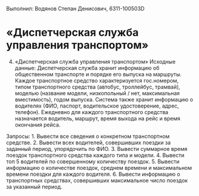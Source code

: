 Выполнил: Водянов Степан Денисович, 6311-100503D

# «Диспетчерская служба управления транспортом»

4. «Диспетчерская служба управления транспортом»
  Исходные данные:
    Диспетчерская служба хранит информацию об общественном транспорте и
    порядке его выпуска на маршруты. Каждое транспортное средство характеризуется
    гос.номером, типом транспортного средства (автобус, троллейбус, трамвай),
    моделью (название модели, низкопольный / нет, максимальная вместимость),
    годом выпуска. Система также хранит информацию о водителях (ФИО, паспорт,
    водительское удостоверение, адрес, телефон). Ежедневно для каждого
    транспортного средства назначается водитель, маршрут, время выхода на рейс и
    время окончания рейса.
 
 Запросы:
    1. Вывести все сведения о конкретном транспортном средстве.
    2. Вывести всех водителей, совершивших поездки за заданный период,
    упорядочить по ФИО.
    3. Вывести суммарное время поездок транспортного средства каждого типа и
    модели.
    4. Вывести топ 5 водителей по совершенному количеству поездок.
    5. Вывести информацию о количестве поездок, среднем времени и
    максимальном времени поездки для каждого водителя.
    6. Вывести информацию о транспортных средствах, совершивших
    максимальное число поездок за указанный период.
